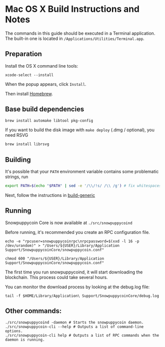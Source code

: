 Mac OS X Build Instructions and Notes
====================================
The commands in this guide should be executed in a Terminal application.
The built-in one is located in `/Applications/Utilities/Terminal.app`.

Preparation
-----------
Install the OS X command line tools:

`xcode-select --install`

When the popup appears, click `Install`.

Then install [Homebrew](https://brew.sh).

Base build dependencies
-----------------------

```bash
brew install automake libtool pkg-config
```

If you want to build the disk image with `make deploy` (.dmg / optional), you need RSVG
```bash
brew install librsvg
```

Building
--------

It's possible that your `PATH` environment variable contains some problematic strings, run
```bash
export PATH=$(echo "$PATH" | sed -e '/\\/!s/ /\\ /g') # fix whitespaces
```

Next, follow the instructions in [build-generic](build-generic.md)

Running
-------

Snowpuppycoin Core is now available at `./src/snowpuppycoind`

Before running, it's recommended you create an RPC configuration file.

    echo -e "rpcuser=snowpuppycoinrpc\nrpcpassword=$(xxd -l 16 -p /dev/urandom)" > "/Users/${USER}/Library/Application Support/SnowpuppycoinCore/snowpuppycoin.conf"

    chmod 600 "/Users/${USER}/Library/Application Support/SnowpuppycoinCore/snowpuppycoin.conf"

The first time you run snowpuppycoind, it will start downloading the blockchain. This process could take several hours.

You can monitor the download process by looking at the debug.log file:

    tail -f $HOME/Library/Application\ Support/SnowpuppycoinCore/debug.log

Other commands:
-------

    ./src/snowpuppycoind -daemon # Starts the snowpuppycoin daemon.
    ./src/snowpuppycoin-cli --help # Outputs a list of command-line options.
    ./src/snowpuppycoin-cli help # Outputs a list of RPC commands when the daemon is running.
